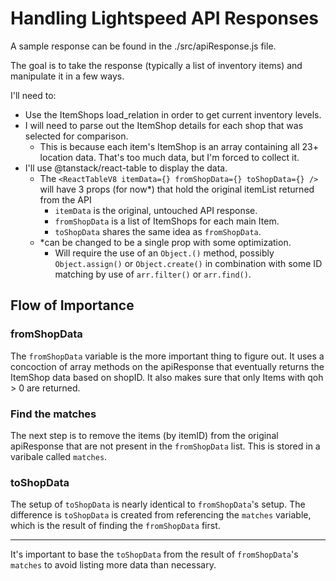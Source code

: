 # Handling Lightspeed API Responses

A sample response can be found in the ./src/apiResponse.js file.

The goal is to take the response (typically a list of inventory items)
and manipulate it in a few ways.

I'll need to:

- Use the ItemShops load_relation in order to get current inventory levels.
- I will need to parse out the ItemShop details for each shop that was selected
  for comparison.
  - This is because each item's ItemShop is an array containing all 23+ location
    data. That's too much data, but I'm forced to collect it.
- I'll use @tanstack/react-table to display the data.
  - The `<ReactTableV8 itemData={} fromShopData={} toShopData={} />` will have
    3 props (for now\*) that hold the original itemList returned from the API
    - `itemData` is the original, untouched API response.
    - `fromShopData` is a list of ItemShops for each main Item.
    - `toShopData` shares the same idea as `fromShopData`.
  - \*can be changed to be a single prop with some optimization.
    - Will require the use of an `Object.()` method, possibly
      `Object.assign()` or `Object.create()` in combination with
      some ID matching by use of `arr.filter()` or `arr.find()`.

## Flow of Importance

### fromShopData

The `fromShopData` variable is the more important thing to figure
out. It uses a concoction of array methods on the apiResponse that
eventually returns the ItemShop data based on shopID. It also makes
sure that only Items with qoh > 0 are returned.

### Find the matches

The next step is to remove the items (by itemID) from the original
apiResponse that are not present in the `fromShopData` list. This is
stored in a varibale called `matches`.

### toShopData

The setup of `toShopData` is nearly identical to `fromShopData`'s setup.
The difference is `toShopData` is created from referencing the `matches`
variable, which is the result of finding the `fromShopData` first.

---

It's important to base the `toShopData` from the result of `fromShopData`'s
`matches` to avoid listing more data than necessary.
